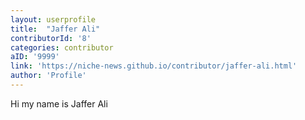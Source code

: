 ```yaml
---
layout: userprofile
title:  "Jaffer Ali" 
contributorId: '8'
categories: contributor
aID: '9999'
link: 'https://niche-news.github.io/contributor/jaffer-ali.html'
author: 'Profile'
---
```


Hi my name is Jaffer Ali